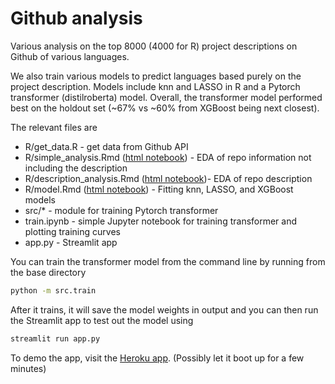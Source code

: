 # Github analysis

Various analysis on the top 8000 (4000 for R) project descriptions on Github of various languages.

We also train various models to predict languages based purely on the project description.  Models include knn and LASSO in R and a Pytorch transformer (distilroberta) model.  Overall, the transformer model performed best on the holdout set (~67% vs ~60% from XGBoost being next closest).

The relevant files are

* R/get_data.R - get data from Github API
* R/simple_analysis.Rmd ([html notebook](https://ilnaes.github.io/gh-analysis/simple_analysis.nb.html)) - EDA of repo information not including the description
* R/description_analysis.Rmd ([html notebook](https://ilnaes.github.io/gh-analysis/description_analysis.nb.html))- EDA of repo description
* R/model.Rmd ([html notebook](https://ilnaes.github.io/gh-analysis/model.html)) - Fitting knn, LASSO, and XGBoost models
* src/\* - module for training Pytorch transformer
* train.ipynb - simple Jupyter notebook for training transformer and plotting training curves
* app.py - Streamlit app

You can train the transformer model from the command line by running from the base directory

```sh
python -m src.train
```

After it trains, it will save the model weights in output and you can then run the Streamlit app to test out the model using

```sh
streamlit run app.py
```

To demo the app, visit the [Heroku app](https://ilnaes-gh-analysis.herokuapp.com/).  (Possibly let it boot up for a few minutes)

